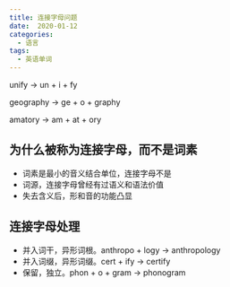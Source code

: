 ```yaml
---
title: 连接字母问题
date:  2020-01-12
categories:
  - 语言
tags:
  - 英语单词
---
```


unify → un + i + fy

geography → ge + o + graphy

amatory → am + at + ory



## 为什么被称为连接字母，而不是词素

- 词素是最小的音义结合单位，连接字母不是
- 词源，连接字母曾经有过语义和语法价值
- 失去含义后，形和音的功能凸显

## 连接字母处理

- 并入词干，异形词根。anthropo + logy → anthropology
- 并入词缀，异形词缀。cert + ify → certify
- 保留，独立。phon + o  + gram → phonogram